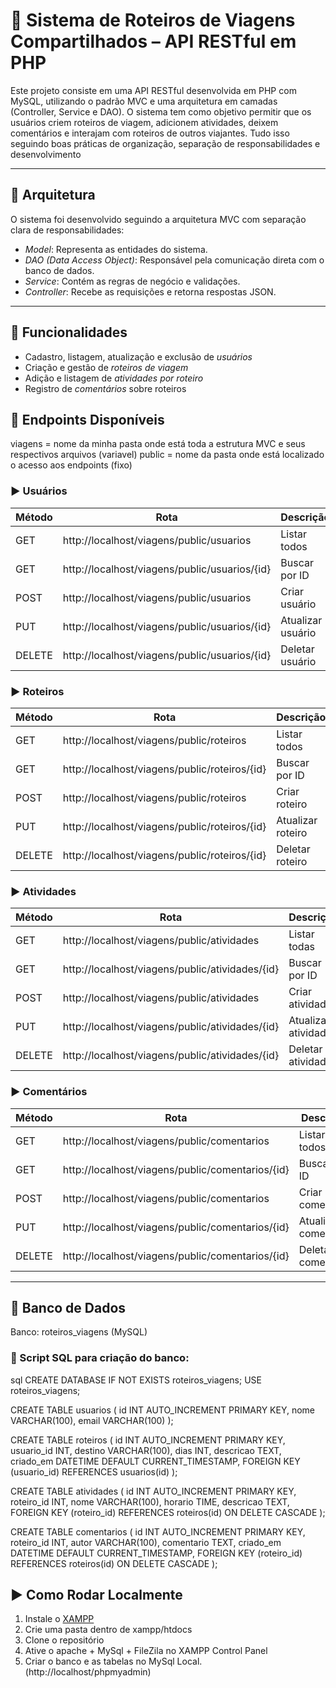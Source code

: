 ﻿# 📍 Sistema de Roteiros de Viagens Compartilhados – API RESTful em PHP

Este projeto consiste em uma API RESTful desenvolvida em PHP com MySQL, utilizando o padrão MVC e uma arquitetura em camadas (Controller, Service e DAO). O sistema tem como objetivo permitir que os usuários criem roteiros de viagem, adicionem atividades, deixem comentários e interajam com roteiros de outros viajantes. Tudo isso seguindo boas práticas de organização, separação de responsabilidades e desenvolvimento

---

## 📐 Arquitetura

O sistema foi desenvolvido seguindo a arquitetura MVC com separação clara de responsabilidades:

- *Model*: Representa as entidades do sistema.
- *DAO (Data Access Object)*: Responsável pela comunicação direta com o banco de dados.
- *Service*: Contém as regras de negócio e validações.
- *Controller*: Recebe as requisições e retorna respostas JSON.

---

## 🧩 Funcionalidades

- Cadastro, listagem, atualização e exclusão de *usuários*
- Criação e gestão de *roteiros de viagem*
- Adição e listagem de *atividades por roteiro*
- Registro de *comentários* sobre roteiros

## 🔗 Endpoints Disponíveis

viagens = nome da minha pasta onde está toda a estrutura MVC e seus respectivos arquivos (variavel)
public = nome da pasta onde está localizado o acesso aos endpoints (fixo)

### ▶️ Usuários 

| Método | Rota                                                    | Descrição         |
|--------|---------------------------------------------------------|-------------------|
| GET    | http://localhost/viagens/public/usuarios                | Listar todos      |
| GET    | http://localhost/viagens/public/usuarios/{id}           | Buscar por ID     |
| POST   | http://localhost/viagens/public/usuarios                | Criar usuário     |
| PUT    | http://localhost/viagens/public/usuarios/{id}           | Atualizar usuário |
| DELETE | http://localhost/viagens/public/usuarios/{id}           | Deletar usuário   |

### ▶️ Roteiros

| Método | Rota                                                    | Descrição         |
|--------|---------------------------------------------------------|-------------------|
| GET    | http://localhost/viagens/public/roteiros                | Listar todos      |
| GET    | http://localhost/viagens/public/roteiros/{id}           | Buscar por ID     |
| POST   | http://localhost/viagens/public/roteiros                | Criar roteiro     |
| PUT    | http://localhost/viagens/public/roteiros/{id}           | Atualizar roteiro |
| DELETE | http://localhost/viagens/public/roteiros/{id}           | Deletar roteiro   |

### ▶️ Atividades

| Método | Rota                                                     | Descrição           |
|--------|----------------------------------------------------------|---------------------|
| GET    | http://localhost/viagens/public/atividades               | Listar todas        |
| GET    | http://localhost/viagens/public/atividades/{id}          | Buscar por ID       |
| POST   | http://localhost/viagens/public/atividades               | Criar atividade     |
| PUT    | http://localhost/viagens/public/atividades/{id}          | Atualizar atividade |
| DELETE | http://localhost/viagens/public/atividades/{id}          | Deletar atividade   |

### ▶️ Comentários

| Método | Rota                                                     | Descrição            |
|--------|----------------------------------------------------------|----------------------|
| GET    | http://localhost/viagens/public/comentarios              | Listar todos         |
| GET    | http://localhost/viagens/public/comentarios/{id}         | Buscar por ID        |
| POST   | http://localhost/viagens/public/comentarios              | Criar comentário     |
| PUT    | http://localhost/viagens/public/comentarios/{id}         | Atualizar comentário |
| DELETE | http://localhost/viagens/public/comentarios/{id}         | Deletar comentário   |

---
## 💾 Banco de Dados

Banco: roteiros_viagens (MySQL)

### 📜 Script SQL para criação do banco:

sql
CREATE DATABASE IF NOT EXISTS roteiros_viagens;
USE roteiros_viagens;

CREATE TABLE usuarios (
    id INT AUTO_INCREMENT PRIMARY KEY,
    nome VARCHAR(100),
    email VARCHAR(100)
);

CREATE TABLE roteiros (
    id INT AUTO_INCREMENT PRIMARY KEY,
    usuario_id INT,
    destino VARCHAR(100),
    dias INT,
    descricao TEXT,
    criado_em DATETIME DEFAULT CURRENT_TIMESTAMP,
    FOREIGN KEY (usuario_id) REFERENCES usuarios(id)
);

CREATE TABLE atividades (
    id INT AUTO_INCREMENT PRIMARY KEY,
    roteiro_id INT,
    nome VARCHAR(100),
    horario TIME,
    descricao TEXT,
    FOREIGN KEY (roteiro_id) REFERENCES roteiros(id) ON DELETE CASCADE
);

CREATE TABLE comentarios (
    id INT AUTO_INCREMENT PRIMARY KEY,
    roteiro_id INT,
    autor VARCHAR(100),
    comentario TEXT,
    criado_em DATETIME DEFAULT CURRENT_TIMESTAMP,
    FOREIGN KEY (roteiro_id) REFERENCES roteiros(id) ON DELETE CASCADE
);
 

## ▶️ Como Rodar Localmente

1. Instale o [XAMPP](https://www.apachefriends.org/pt_br/index.html)
2. Crie uma pasta dentro de xampp/htdocs 
3. Clone o repositório
4. Ative o apache + MySql + FileZila no XAMPP Control Panel
5. Criar o banco e as tabelas no MySql Local. (http://localhost/phpmyadmin)
